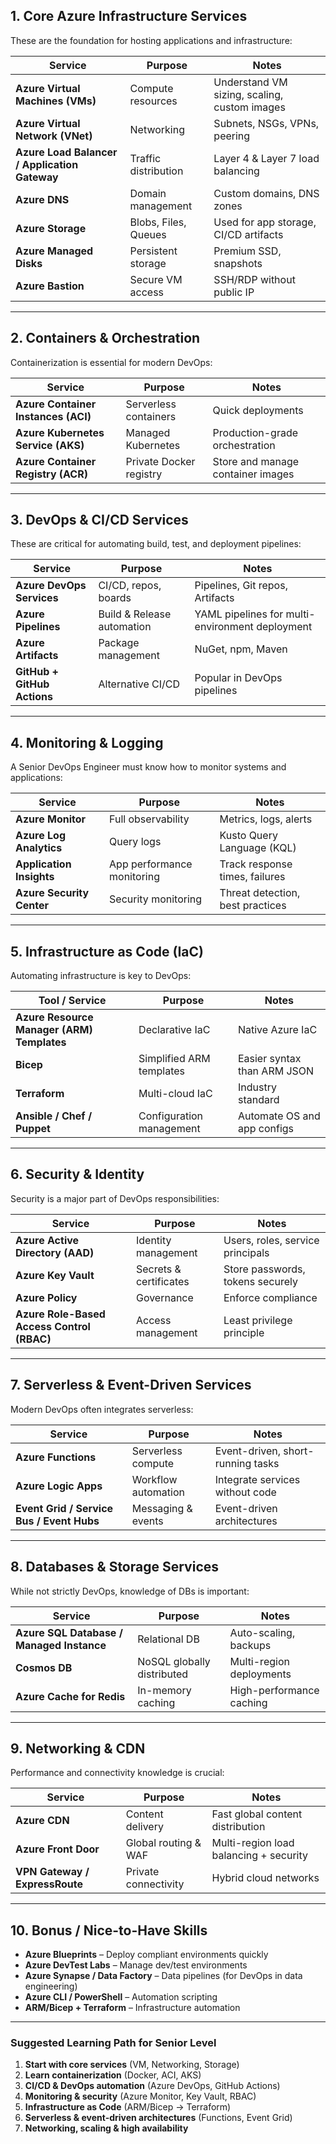 ## **1. Core Azure Infrastructure Services**

These are the foundation for hosting applications and infrastructure:

| Service                                       | Purpose              | Notes                                        |
| --------------------------------------------- | -------------------- | -------------------------------------------- |
| **Azure Virtual Machines (VMs)**              | Compute resources    | Understand VM sizing, scaling, custom images |
| **Azure Virtual Network (VNet)**              | Networking           | Subnets, NSGs, VPNs, peering                 |
| **Azure Load Balancer / Application Gateway** | Traffic distribution | Layer 4 & Layer 7 load balancing             |
| **Azure DNS**                                 | Domain management    | Custom domains, DNS zones                    |
| **Azure Storage**                             | Blobs, Files, Queues | Used for app storage, CI/CD artifacts        |
| **Azure Managed Disks**                       | Persistent storage   | Premium SSD, snapshots                       |
| **Azure Bastion**                             | Secure VM access     | SSH/RDP without public IP                    |

---

## **2. Containers & Orchestration**

Containerization is essential for modern DevOps:

| Service                             | Purpose                 | Notes                             |
| ----------------------------------- | ----------------------- | --------------------------------- |
| **Azure Container Instances (ACI)** | Serverless containers   | Quick deployments                 |
| **Azure Kubernetes Service (AKS)**  | Managed Kubernetes      | Production-grade orchestration    |
| **Azure Container Registry (ACR)**  | Private Docker registry | Store and manage container images |

---

## **3. DevOps & CI/CD Services**

These are critical for automating build, test, and deployment pipelines:

| Service                     | Purpose                    | Notes                                           |
| --------------------------- | -------------------------- | ----------------------------------------------- |
| **Azure DevOps Services**   | CI/CD, repos, boards       | Pipelines, Git repos, Artifacts                 |
| **Azure Pipelines**         | Build & Release automation | YAML pipelines for multi-environment deployment |
| **Azure Artifacts**         | Package management         | NuGet, npm, Maven                               |
| **GitHub + GitHub Actions** | Alternative CI/CD          | Popular in DevOps pipelines                     |

---

## **4. Monitoring & Logging**

A Senior DevOps Engineer must know how to monitor systems and applications:

| Service                   | Purpose                    | Notes                            |
| ------------------------- | -------------------------- | -------------------------------- |
| **Azure Monitor**         | Full observability         | Metrics, logs, alerts            |
| **Azure Log Analytics**   | Query logs                 | Kusto Query Language (KQL)       |
| **Application Insights**  | App performance monitoring | Track response times, failures   |
| **Azure Security Center** | Security monitoring        | Threat detection, best practices |

---

## **5. Infrastructure as Code (IaC)**

Automating infrastructure is key to DevOps:

| Tool / Service                             | Purpose                  | Notes                       |
| ------------------------------------------ | ------------------------ | --------------------------- |
| **Azure Resource Manager (ARM) Templates** | Declarative IaC          | Native Azure IaC            |
| **Bicep**                                  | Simplified ARM templates | Easier syntax than ARM JSON |
| **Terraform**                              | Multi-cloud IaC          | Industry standard           |
| **Ansible / Chef / Puppet**                | Configuration management | Automate OS and app configs |

---

## **6. Security & Identity**

Security is a major part of DevOps responsibilities:

| Service                                    | Purpose                | Notes                            |
| ------------------------------------------ | ---------------------- | -------------------------------- |
| **Azure Active Directory (AAD)**           | Identity management    | Users, roles, service principals |
| **Azure Key Vault**                        | Secrets & certificates | Store passwords, tokens securely |
| **Azure Policy**                           | Governance             | Enforce compliance               |
| **Azure Role-Based Access Control (RBAC)** | Access management      | Least privilege principle        |

---

## **7. Serverless & Event-Driven Services**

Modern DevOps often integrates serverless:

| Service                                   | Purpose             | Notes                             |
| ----------------------------------------- | ------------------- | --------------------------------- |
| **Azure Functions**                       | Serverless compute  | Event-driven, short-running tasks |
| **Azure Logic Apps**                      | Workflow automation | Integrate services without code   |
| **Event Grid / Service Bus / Event Hubs** | Messaging & events  | Event-driven architectures        |

---

## **8. Databases & Storage Services**

While not strictly DevOps, knowledge of DBs is important:

| Service                                   | Purpose                    | Notes                    |
| ----------------------------------------- | -------------------------- | ------------------------ |
| **Azure SQL Database / Managed Instance** | Relational DB              | Auto-scaling, backups    |
| **Cosmos DB**                             | NoSQL globally distributed | Multi-region deployments |
| **Azure Cache for Redis**                 | In-memory caching          | High-performance caching |

---

## **9. Networking & CDN**

Performance and connectivity knowledge is crucial:

| Service                        | Purpose              | Notes                                  |
| ------------------------------ | -------------------- | -------------------------------------- |
| **Azure CDN**                  | Content delivery     | Fast global content distribution       |
| **Azure Front Door**           | Global routing & WAF | Multi-region load balancing + security |
| **VPN Gateway / ExpressRoute** | Private connectivity | Hybrid cloud networks                  |

---

## **10. Bonus / Nice-to-Have Skills**

- **Azure Blueprints** – Deploy compliant environments quickly
- **Azure DevTest Labs** – Manage dev/test environments
- **Azure Synapse / Data Factory** – Data pipelines (for DevOps in data engineering)
- **Azure CLI / PowerShell** – Automation scripting
- **ARM/Bicep + Terraform** – Infrastructure automation

---

### **Suggested Learning Path for Senior Level**

1. **Start with core services** (VM, Networking, Storage)
2. **Learn containerization** (Docker, ACI, AKS)
3. **CI/CD & DevOps automation** (Azure DevOps, GitHub Actions)
4. **Monitoring & security** (Azure Monitor, Key Vault, RBAC)
5. **Infrastructure as Code** (ARM/Bicep → Terraform)
6. **Serverless & event-driven architectures** (Functions, Event Grid)
7. **Networking, scaling & high availability**
